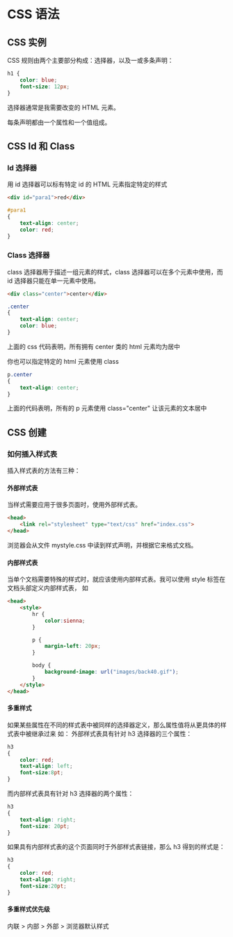 #   CSS 语法
##  CSS 实例
CSS 规则由两个主要部分构成：选择器，以及一或多条声明：
```css
h1 {
    color: blue;
    font-size: 12px;
}
```

选择器通常是我需要改变的 HTML 元素。

每条声明都由一个属性和一个值组成。

## CSS Id 和 Class
### Id 选择器
用 id 选择器可以标有特定 id 的 HTML 元素指定特定的样式
```html
<div id="para1">red</div>
```
```css
#para1
{
    text-align: center;
    color: red;
}
```

### Class 选择器
class 选择器用于描述一组元素的样式，class 选择器可以在多个元素中使用，而 id 选择器只能在单一元素中使用。
```html
<div class="center">center</div>
```
```css
.center
{
    text-align: center;
    color: blue;
}
```
上面的 css 代码表明，所有拥有 center 类的 html 元素均为居中

你也可以指定特定的 html 元素使用 class
```css
p.center
{
    text-align: center;
}
```
上面的代码表明，所有的 p 元素使用 class="center" 让该元素的文本居中

## CSS 创建
### 如何插入样式表
插入样式表的方法有三种：

#### 外部样式表
当样式需要应用于很多页面时，使用外部样式表。
```html
<head>
    <link rel="stylesheet" type="text/css" href="index.css">
</head>
```
浏览器会从文件 mystyle.css 中读到样式声明，并根据它来格式文档。

#### 内部样式表
当单个文档需要特殊的样式时，就应该使用内部样式表。我可以使用 style 标签在文档头部定义内部样式表， 如
```html
<head>
    <style>
        hr {
            color:sienna;
        }

        p {
            margin-left: 20px;
        }

        body {
            background-image: url("images/back40.gif");
        }
    </style>
</head>
```

#### 多重样式
如果某些属性在不同的样式表中被同样的选择器定义，那么属性值将从更具体的样式表中被继承过来
如：
外部样式表具有针对 h3 选择器的三个属性：
```css
h3
{
    color: red;
    text-align: left;
    font-size:8pt;
}
```
而内部样式表具有针对 h3 选择器的两个属性：
```css
h3
{
    text-align: right;
    font-size: 20pt;
}
```
如果具有内部样式表的这个页面同时于外部样式表链接，那么 h3 得到的样式是：
```css
h3
{
    color: red;
    text-align: right;
    font-size:20pt;
}
```

#### 多重样式优先级
内联 > 内部 > 外部 > 浏览器默认样式